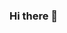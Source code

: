 ### Hi there 👋

<!--
**nkrulikovskiy/nkrulikovskiy** is a ✨ _special_ ✨ repository because its `README.md` (this file) appears on your GitHub profile.

# React Dozen
### Hi there 👋

[![Top Langs](https://github-readme-stats.vercel.app/api/top-langs/?username=nkrulikovskiy&hide=handlebars&theme=dracula)](https://github.com/nkrulikovskiy/github-readme-stats)

[![Aziz's GitHub stats](https://github-readme-stats.vercel.app/api?username=nkrulikovskiy&show_icons=true&theme=dracula)](https://github.com/nkrulikovskiy/github-readme-stats)
